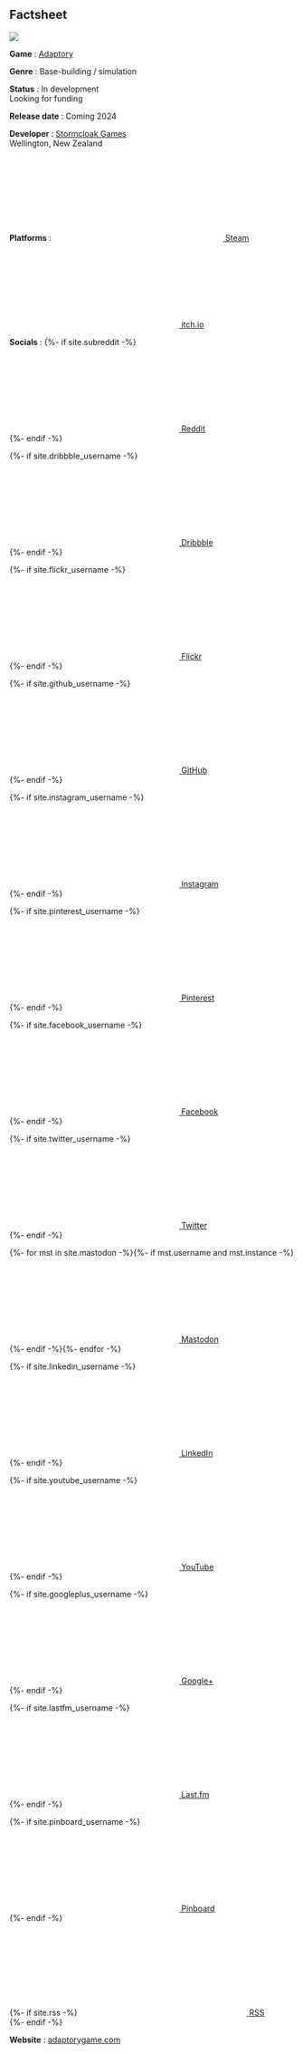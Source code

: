 ## Factsheet

<a href="/assets/images/press/adaptory box art 4@2x.png"><img src="/assets/images/press/adaptory box art 4@2x.png"></a>

**Game**
: [Adaptory](https://adaptorygame.com)

**Genre**
: Base-building / simulation

**Status**
: In development<br>Looking for funding

**Release date**
: Coming 2024

**Developer**
: [Stormcloak Games](https://stormcloak.games)
  <br>
  Wellington, New Zealand

**Platforms**
: <a rel="me" class="highlight-inline" href="https://store.steampowered.com/app/2201620/Adaptory/" title="Wishlist Adaptory on Steam"><svg class="svg-icon steam"><use xlink:href="{{ '/assets/steam1.svg#steam' | relative_url }}"></use></svg> <span class="username">Steam</span></a>
  <br>
  <a rel="me" class="highlight-inline" href="https://soundasleepful.itch.io/adaptory" title="Wishlist Adaptory on Steam"><svg class="svg-icon itch"><use xlink:href="{{ '/assets/itchio.svg#itch' | relative_url }}"></use></svg> <span class="username">itch.io</span></a><br>

**Socials**
: <!-- -->
  {%- if site.subreddit -%}<a rel="me" class="highlight-inline" href="https://reddit.com/r/{{ site.subreddit| cgi_escape | escape }}" title="Reddit"><svg class="svg-icon"><use xlink:href="{{ '/assets/reddit1.svg#reddit' | relative_url }}"></use></svg> <span class="username">Reddit</span></a><br>{%- endif -%}

  {%- if site.dribbble_username -%}<a rel="me" class="highlight-inline" href="https://dribbble.com/{{ site.dribbble_username| cgi_escape | escape }}" title="Dribble"><svg class="svg-icon"><use xlink:href="{{ '/assets/minima-social-icons.svg#dribbble' | relative_url }}"></use></svg> <span class="username">Dribbble</span></a><br>{%- endif -%}

  {%- if site.flickr_username -%}<a rel="me" class="highlight-inline" href="https://www.flickr.com/photos/{{ site.flickr_username| cgi_escape | escape }}" title="Flickr"><svg class="svg-icon"><use xlink:href="{{ '/assets/minima-social-icons.svg#flickr' | relative_url }}"></use></svg> <span class="username">Flickr</span></a><br>{%- endif -%}

  {%- if site.github_username -%}<a rel="me" class="highlight-inline" href="https://github.com/{{ site.github_username| cgi_escape | escape }}" title="GitHub"><svg class="svg-icon"><use xlink:href="{{ '/assets/minima-social-icons.svg#github' | relative_url }}"></use></svg> <span class="username">GitHub</span></a><br>{%- endif -%}

  {%- if site.instagram_username -%}<a rel="me" class="highlight-inline" href="https://instagram.com/{{ site.instagram_username| cgi_escape | escape }}" title="Instagram"><svg class="svg-icon"><use xlink:href="{{ '/assets/minima-social-icons.svg#instagram' | relative_url }}"></use></svg> <span class="username">Instagram</span></a><br>{%- endif -%}

  {%- if site.pinterest_username -%}<a rel="me" class="highlight-inline" href="https://www.pinterest.com/{{ site.pinterest_username| cgi_escape | escape }}" title="Pinterest"><svg class="svg-icon"><use xlink:href="{{ '/assets/minima-social-icons.svg#pinterest' | relative_url }}"></use></svg> <span class="username">Pinterest</span></a><br>{%- endif -%}

  {%- if site.facebook_username -%}<a rel="me" class="highlight-inline" href="https://www.facebook.com/{{ site.facebook_username| cgi_escape | escape }}" title="Facebook"><svg class="svg-icon"><use xlink:href="{{ '/assets/minima-social-icons.svg#facebook' | relative_url }}"></use></svg> <span class="username">Facebook</span></a><br>{%- endif -%}

  {%- if site.twitter_username -%}<a rel="me" class="highlight-inline" href="https://www.twitter.com/{{ site.twitter_username| cgi_escape | escape }}" title="Twitter"><svg class="svg-icon"><use xlink:href="{{ '/assets/minima-social-icons.svg#twitter' | relative_url }}"></use></svg> <span class="username">Twitter</span></a><br>{%- endif -%}

  {%- for mst in site.mastodon -%}{%- if mst.username and mst.instance -%}<a rel="me" class="highlight-inline" href="https://{{ mst.instance| cgi_escape | escape}}/@{{mst.username}}" title="Mastodon"><svg class="svg-icon"><use xlink:href="{{ '/assets/minima-social-icons.svg#mastodon' | relative_url }}"></use></svg> <span class="username">Mastodon</span></a><br>{%- endif -%}{%- endfor -%}

  {%- if site.linkedin_username -%}<a rel="me" class="highlight-inline" href="https://www.linkedin.com/in/{{ site.linkedin_username| cgi_escape | escape }}" title="LinkedIn"><svg class="svg-icon"><use xlink:href="{{ '/assets/minima-social-icons.svg#linkedin' | relative_url }}"></use></svg> <span class="username">LinkedIn</span></a><br>{%- endif -%}

  {%- if site.youtube_username -%}<a rel="me" class="highlight-inline" href="https://youtube.com/{{ site.youtube_username| cgi_escape | escape }}" title="YouTube"><svg class="svg-icon"><use xlink:href="{{ '/assets/minima-social-icons.svg#youtube' | relative_url }}"></use></svg> <span class="username">YouTube</span></a><br>{%- endif -%}

  {%- if site.googleplus_username -%}<a rel="me" class="highlight-inline" href="https://plus.google.com/{{ site.googleplus_username| escape }}" title="Google+"><svg class="svg-icon"><use xlink:href="{{ '/assets/minima-social-icons.svg#googleplus' | relative_url }}"></use></svg> <span class="username">Google+</span></a><br>{%- endif -%}

  {%- if site.lastfm_username -%}<a rel="me" class="highlight-inline" href="https://last.fm/user/{{ site.lastfm_username| cgi_escape | escape }}" title="last.fm"><svg class="svg-icon"><use xlink:href="{{ '/assets/minima-social-icons.svg#lastfm' | relative_url }}"></use></svg> <span class="username">Last.fm</span></a><br>{%- endif -%}

  {%- if site.pinboard_username -%}<a rel="me" class="highlight-inline" href="https://pinboard.in/u:{{ site.pinboard_username| cgi_escape | escape }}" title="Pinboard"><svg class="svg-icon"><use xlink:href="{{ '/assets/minima-social-icons.svg#pinboard' | relative_url }}"></use></svg> <span class="username">Pinboard</span></a><br>{%- endif -%}

  {%- if site.rss -%}<a rel="me" class="highlight-inline" href="{{ 'feed.xml' | relative_url }}" title="RSS"><svg class="svg-icon"><use xlink:href="{{ '/assets/minima-social-icons.svg#rss' | relative_url }}"></use></svg> <span>RSS</span></a><br>{%- endif -%}

<!-- -->

**Website**
: [adaptorygame.com](https://adaptorygame.com)
